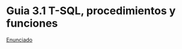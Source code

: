 # Guia 3.1 T-SQL, procedimientos y funciones

[Enunciado](https://docs.google.com/document/d/1XwS9mdSGZatepuW4YKGbHPJqDPdyOaIc/preview)

